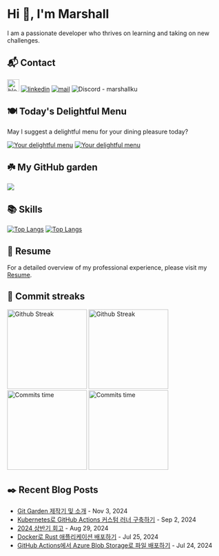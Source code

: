 # Hi 👋, I'm Marshall

I am a passionate developer who thrives on learning and taking on new challenges.

## 📬 Contact

[<img height="28" src="https://marshallku.github.io/marshallku/assets/icons/blog-badge.svg" alt="blog logo" />][blog]
[![linkedin](https://img.shields.io/badge/LinkedIn-0077B5?style=for-the-badge&logo=linkedin&logoColor=white)](https://www.linkedin.com/in/marshallku/)
[![mail](https://img.shields.io/badge/MAIL-F9E000?style=for-the-badge&logo=GMAIL&logoColor=%23000000)](mailto:marshall@kakao.com)
![Discord - marshallku](https://img.shields.io/badge/marshallku-7289da?style=for-the-badge&logo=DISCORD&logoColor=fff)

## 🍽️ Today's Delightful Menu

May I suggest a delightful menu for your dining pleasure today?

[![Your delightful menu](https://marshallku.dev:48018/?theme=dark)](https://github.com/marshallku/menu-today#gh-dark-mode-only) [![Your delightful menu](https://marshallku.dev:48018/?theme=light)](https://github.com/marshallku/menu-today#gh-light-mode-only)

## ☘️ My GitHub garden

[<img src="https://gitgarden.marshallku.dev/?user_name=marshallku" />](https://github.com/marshallku/gitgarden)

## 📚 Skills

[<img src="https://github-readme-stats.vercel.app/api/top-langs/?username=marshallku&langs_count=12&layout=compact&theme=onedark&hide_border=true" alt="Top Langs" />](https://github.com/anuraghazra/github-readme-stats#gh-dark-mode-only) [<img src="https://github-readme-stats.vercel.app/api/top-langs/?username=marshallku&langs_count=12&layout=compact&theme=solarized-light&hide_border=true" alt="Top Langs" />](https://github.com/anuraghazra/github-readme-stats#gh-light-mode-only)

## 📄 Resume

For a detailed overview of my professional experience, please visit my [Resume](https://resume.marshallku.com).

## 💜 Commit streaks

[<img src="https://github-readme-streak-stats.herokuapp.com/?user=marshallku&theme=onedark&border=00000000" alt="Github Streak" height="185" />](https://git.io/streak-stats#gh-dark-mode-only) [<img src="https://github-readme-streak-stats.herokuapp.com/?user=marshallku&theme=solarized-light&border=00000000" alt="Github Streak" height="185" />](https://git.io/streak-stats#gh-light-mode-only) [<img src="https://github-profile-summary-cards.vercel.app/api/cards/productive-time?username=marshallku&theme=onedark&utcOffset=9" alt="Commits time" height="185" />](https://github.com/vn7n24fzkq/github-profile-summary-cards#gh-dark-mode-only) [<img src="https://github-profile-summary-cards.vercel.app/api/cards/productive-time?username=marshallku&theme=solarized&utcOffset=9" alt="Commits time" height="185" />](https://github.com/vn7n24fzkq/github-profile-summary-cards#gh-light-mode-only)

## ✒️ Recent Blog Posts

<!-- Blog-Post -->

- [Git Garden 제작기 및 소개](https://marshallku.com/dev/gitgarden-%EC%A0%9C%EC%9E%91%EA%B8%B0-%EB%B0%8F-%EC%86%8C%EA%B0%9C) - Nov 3, 2024
- [Kubernetes로 GitHub Actions 커스텀 러너 구축하기](https://marshallku.com/dev/setup-github-actions-custom-runner-with-kubernetes) - Sep 2, 2024
- [2024 상반기 회고](https://marshallku.com/chat/2024-%EC%83%81%EB%B0%98%EA%B8%B0-%ED%9A%8C%EA%B3%A0) - Aug 29, 2024
- [Docker로 Rust 애플리케이션 배포하기](https://marshallku.com/dev/deploy-rust-with-docker) - Jul 25, 2024
- [GitHub Actions에서 Azure Blob Storage로 파일 배포하기](https://marshallku.com/dev/deploy-to-azure-blob-in-github-actions) - Jul 24, 2024

<!-- Blog-Post -->

[blog]: https://marshallku.com
